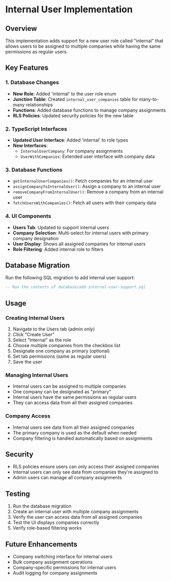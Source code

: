 # Internal User Implementation

## Overview

This implementation adds support for a new user role called "internal" that allows users to be assigned to multiple companies while having the same permissions as regular users.

## Key Features

### 1. Database Changes

- **New Role**: Added 'internal' to the user role enum
- **Junction Table**: Created `internal_user_companies` table for many-to-many relationships
- **Functions**: Added database functions to manage company assignments
- **RLS Policies**: Updated security policies for the new table

### 2. TypeScript Interfaces

- **Updated User Interface**: Added 'internal' to role types
- **New Interfaces**: 
  - `InternalUserCompany`: For company assignments
  - `UserWithCompanies`: Extended user interface with company data

### 3. Database Functions

- `getInternalUserCompanies()`: Fetch companies for an internal user
- `assignCompanyToInternalUser()`: Assign a company to an internal user
- `removeCompanyFromInternalUser()`: Remove a company from an internal user
- `fetchUsersWithCompanies()`: Fetch all users with their company data

### 4. UI Components

- **Users Tab**: Updated to support internal users
- **Company Selection**: Multi-select for internal users with primary company designation
- **User Display**: Shows all assigned companies for internal users
- **Role Filtering**: Added internal role to filters

## Database Migration

Run the following SQL migration to add internal user support:

```sql
-- Run the contents of database/add-internal-user-support.sql
```

## Usage

### Creating Internal Users

1. Navigate to the Users tab (admin only)
2. Click "Create User"
3. Select "Internal" as the role
4. Choose multiple companies from the checkbox list
5. Designate one company as primary (optional)
6. Set tab permissions (same as regular users)
7. Save the user

### Managing Internal Users

- Internal users can be assigned to multiple companies
- One company can be designated as "primary"
- Internal users have the same permissions as regular users
- They can access data from all their assigned companies

### Company Access

- Internal users see data from all their assigned companies
- The primary company is used as the default when needed
- Company filtering is handled automatically based on assignments

## Security

- RLS policies ensure users can only access their assigned companies
- Internal users can only see data from companies they're assigned to
- Admin users can manage all company assignments

## Testing

1. Run the database migration
2. Create an internal user with multiple company assignments
3. Verify the user can access data from all assigned companies
4. Test the UI displays companies correctly
5. Verify role-based filtering works

## Future Enhancements

- Company switching interface for internal users
- Bulk company assignment operations
- Company-specific permissions for internal users
- Audit logging for company assignments 